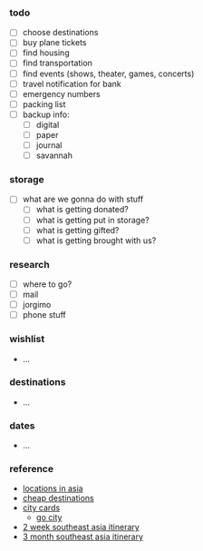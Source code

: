 ### todo

- [ ] choose destinations
- [ ] buy plane tickets
- [ ] find housing
- [ ] find transportation
- [ ] find events (shows, theater, games, concerts)
- [ ] travel notification for bank
- [ ] emergency numbers
- [ ] packing list
- [ ] backup info:
	- [ ] digital
	- [ ] paper
	- [ ] journal
	- [ ] savannah

### storage

- [ ] what are we gonna do with stuff
	- [ ] what is getting donated?
	- [ ] what is getting put in storage?
	- [ ] what is getting gifted?
	- [ ] what is getting brought with us?

### research

- [ ] where to go?
- [ ] mail
- [ ] jorgimo
- [ ] phone stuff

### wishlist

- ...

### destinations

- ...

### dates

- ...

### reference

- [locations in asia](https://thatanxioustraveller.com/cheap-places-to-travel-in-asia/)
- [cheap destinations](https://theworldpursuit.com/cheap-places-to-travel/)
- [city cards](https://welovecitycards.com/)
	- [go city](https://gocity.com/en-us)
- [2 week southeast asia itinerary](https://www.traveltrained.com/southeast-asia-travel-itinerary/)
- [3 month southeast asia itinerary](https://www.earthtrekkers.com/3-months-in-southeast-asia-itinerary-travel-guide/)
